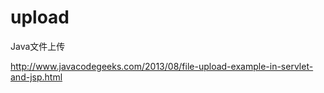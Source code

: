 # upload

Java文件上传


http://www.javacodegeeks.com/2013/08/file-upload-example-in-servlet-and-jsp.html
